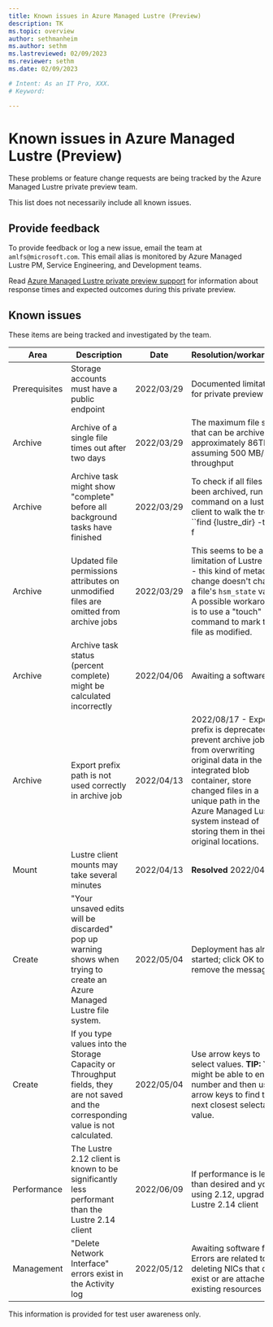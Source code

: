 ```yaml
---
title: Known issues in Azure Managed Lustre (Preview)
description: TK
ms.topic: overview
author: sethmanheim
ms.author: sethm 
ms.lastreviewed: 02/09/2023
ms.reviewer: sethm
ms.date: 02/09/2023

# Intent: As an IT Pro, XXX.
# Keyword: 

---
```


# Known issues in Azure Managed Lustre (Preview)

<!--SOURCE: Managed Lustre private preview known issues. Updated title only.-->

These problems or feature change requests are being tracked by the Azure Managed Lustre private preview team.

This list does not necessarily include all known issues.

<!--Add public preview disclaimer. Replaces private preview disclaimer inserted by include file.-->

## Provide feedback

To provide feedback or log a new issue, email the team at ``amlfs@microsoft.com``. This email alias is monitored by Azure Managed Lustre PM, Service Engineering, and Development teams.

Read [Azure Managed Lustre private preview support](preview-support.md) for information about response times and expected outcomes during this private preview.

## Known issues

These items are being tracked and investigated by the team.

| Area | Description | Date | Resolution/workaround |
|---|---|---|---|
| Prerequisites | Storage accounts must have a public endpoint | 2022/03/29 | Documented limitation for private preview |
| Archive | Archive of a single file times out after two days | 2022/03/29 | The maximum file size that can be archived is approximately 86TB, assuming 500 MB/s throughput |
| Archive | Archive task might show "complete" before all background tasks have finished | 2022/03/29 | To check if all files have been archived, run this command on a lustre client to walk the tree: ``find {lustre_dir} -type f | xargs -n1 lfs hsm_state | grep -v archived`` |
| Archive | Updated file permissions attributes on unmodified files are omitted from archive jobs | 2022/03/29 | This seems to be a limitation of Lustre HSM - this kind of metadata change doesn't change a file's ``hsm_state`` value. A possible workaround is to use a "touch" command to mark the file as modified. |
| Archive | Archive task status (percent complete) might be calculated incorrectly | 2022/04/06 | Awaiting a software fix |
| Archive | Export prefix path is not used correctly in archive job | 2022/04/13 | 2022/08/17 - Export prefix is deprecated. To prevent archive jobs from overwriting original data in the integrated blob container, store changed files in a unique path in the Azure Managed Lustre system instead of storing them in their original locations. |
| Mount | Lustre client mounts may take several minutes | 2022/04/13 | <!--Clients might be unable to mount for up to three minutes after the file system is created.--> **Resolved** 2022/04/20 |
| Create | "Your unsaved edits will be discarded" pop up warning shows when trying to create an Azure Managed Lustre file system. | 2022/05/04 | Deployment has already started; click OK to remove the message. |
| Create | If you type values into the Storage Capacity or Throughput fields, they are not saved and the corresponding value is not calculated. | 2022/05/04 | Use arrow keys to select values. **TIP:** You might be able to enter a number and then use arrow keys to find the next closest selectable value. |
| Performance | The Lustre 2.12 client is known to be significantly less performant than the Lustre 2.14 client | 2022/06/09 | If performance is less than desired and you're using 2.12, upgrade to Lustre 2.14 client |
| Management | "Delete Network Interface" errors exist in the Activity log | 2022/05/12 | Awaiting software fix. Errors are related to deleting NICs that don't exist or are attached to existing resources |

This information is provided for test user awareness only.
